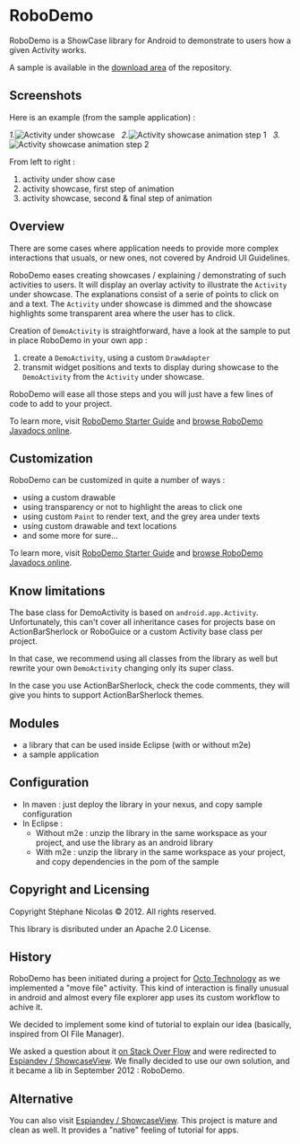 RoboDemo
========

RoboDemo is a ShowCase library for Android to demonstrate to users how a given Activity works.

A sample is available in the [download area](https://github.com/stephanenicolas/RoboDemo/downloads) of the repository.

Screenshots 
-----------

Here is an example (from the sample application) :

*1.*![Activity under showcase](https://github.com/stephanenicolas/RoboDemo/raw/master/docs/activity-under-showcase-small.png "Activity under showcase")
&nbsp;
*2.*![Activity showcase animation step 1](https://raw.github.com/stephanenicolas/RoboDemo/master/docs/activity-showcase-animation-1-small.png "Activity showcase animation step 1")
&nbsp;
*3.*![Activity showcase animation step 2](https://raw.github.com/stephanenicolas/RoboDemo/master/docs/activity-showcase-animation-2-small.png "Activity showcase animation step 2")

From left to right : 

1. activity under show case
2. activity showcase, first step of animation
3. activity showcase, second & final step of animation

Overview
--------

There are some cases where application needs to provide more complex interactions that usuals, or new ones, not covered by Android UI Guidelines.

RoboDemo eases creating showcases / explaining / demonstrating of such activities to users.
It will display an overlay activity to illustrate the `Activity` under showcase. The explanations consist of a serie of
points to click on and a text. The  `Activity` under showcase is dimmed and the showcase highlights some transparent area where
the user has to click.

Creation of `DemoActivity` is straightforward, have a look at the sample to put in place RoboDemo in your own app :

1. create a `DemoActivity`, using a custom `DrawAdapter`
2. transmit widget positions and texts to display during showcase to the `DemoActivity` from the `Activity` under showcase.

RoboDemo will ease all those steps and you will just have a few lines of code to add to your project.

To learn more, visit [RoboDemo Starter Guide](https://github.com/stephanenicolas/RoboDemo/wiki/RoboDemo-Starter-Guide) and [browse RoboDemo Javadocs online](http://stephanenicolas.github.com/RoboDemo/apidocs/index.html).

Customization 
-------------

RoboDemo can be customized in quite a number of ways : 
* using a custom drawable
* using transparency or not to highlight the areas to click one
* using custom `Paint` to render text, and the grey area under texts
* using custom drawable and text locations
* and some more for sure...

To learn more, visit [RoboDemo Starter Guide](https://github.com/stephanenicolas/RoboDemo/wiki/RoboDemo-Starter-Guide) and [browse RoboDemo Javadocs online](http://stephanenicolas.github.com/RoboDemo/apidocs/index.html).


Know limitations
----------------

The base class for DemoActivity is based on `android.app.Activity`. Unfortunately, this can't cover all inheritance cases for projects
base on ActionBarSherlock or RoboGuice or a custom Activity base class per project.

In that case, we recommend using all classes from the library as well but rewrite your own `DemoActivity` changing only its super class.

In the case you use ActionBarSherlock, check the code comments, they will give you hints to support ActionBarSherlock themes.

Modules 
-------

* a library that can be used inside Eclipse (with or without m2e)
* a sample application

Configuration
-------------

* In maven : just deploy the library in your nexus, and copy sample configuration
* In Eclipse :
  * Without m2e : unzip the library in the same workspace as your project, and use the library as an android library
  * With m2e : unzip the library in the same workspace as your project, and copy dependencies in the pom of the sample 
  
Copyright and Licensing
-----------------------

Copyright Stéphane Nicolas © 2012. All rights reserved.

This library is disributed under an Apache 2.0 License.

History
-------

RoboDemo has been initiated during a project for [Octo Technology](http://www.octo.com) as we implemented a "move file" activity.
This kind of interaction is finally unusual in android and almost every file explorer app uses its custom workflow to achive it.

We decided to implement some kind of tutorial to explain our idea (basically, inspired from OI File Manager).

We asked a question about it [on Stack Over Flow](http://stackoverflow.com/q/12148381/693752) and were redirected to 
[Espiandev / ShowcaseView](https://github.com/Espiandev/ShowcaseView). We finally decided to use our own solution, and it became a 
lib in September 2012 : RoboDemo.

Alternative
------------

You can also visit [Espiandev / ShowcaseView](https://github.com/Espiandev/ShowcaseView). This project is mature and clean as well.
It provides a "native" feeling of tutorial for apps.


